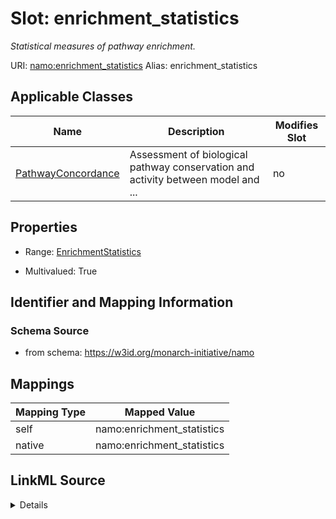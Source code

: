 

# Slot: enrichment_statistics 


_Statistical measures of pathway enrichment._





URI: [namo:enrichment_statistics](https://w3id.org/monarch-initiative/namo/enrichment_statistics)
Alias: enrichment_statistics

<!-- no inheritance hierarchy -->





## Applicable Classes

| Name | Description | Modifies Slot |
| --- | --- | --- |
| [PathwayConcordance](PathwayConcordance.md) | Assessment of biological pathway conservation and activity between model and ... |  no  |






## Properties

* Range: [EnrichmentStatistics](EnrichmentStatistics.md)

* Multivalued: True




## Identifier and Mapping Information






### Schema Source


* from schema: https://w3id.org/monarch-initiative/namo




## Mappings

| Mapping Type | Mapped Value |
| ---  | ---  |
| self | namo:enrichment_statistics |
| native | namo:enrichment_statistics |




## LinkML Source

<details>
```yaml
name: enrichment_statistics
description: Statistical measures of pathway enrichment.
from_schema: https://w3id.org/monarch-initiative/namo
rank: 1000
alias: enrichment_statistics
owner: PathwayConcordance
domain_of:
- PathwayConcordance
range: EnrichmentStatistics
multivalued: true
inlined: true
inlined_as_list: true

```
</details>